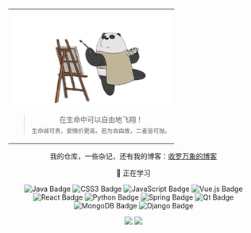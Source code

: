<div align="center" >
  <table align="center" style="table-layout: auto; width: 100%;">
      <tr>
          <td>
              <div align="center">
                  <p align="center">
                      <a href="images/shit-bear.png"><img alt="[Free](images/shit-bear.png)" src="images/shit-bear.png" width="320" height="100%" title="Free"></a>
                  </p>
                  <p></p>
                  <blockquote>
                    <p>在生命中可以自由地飞翔！<br><sub>生命诚可贵，爱情价更高。若为自由故，二者皆可抛。</sub></p>
                  </blockquote>
              </div>
          </td>
      </tr>
  </table>


我的仓库，一些杂记，还有我的博客：[收罗万象的博客](www.z-note.top)

💪 正在学习

![Java Badge](https://img.shields.io/badge/Java-E34F26?logo=springboot&logoColor=fff&style=flat)
![CSS3 Badge](https://img.shields.io/badge/CSS3-1572B6?logo=css3&logoColor=fff&style=flat)
![JavaScript Badge](https://img.shields.io/badge/JavaScript-F7DF1E?logo=javascript&logoColor=000&style=flat)
![Vue.js Badge](https://img.shields.io/badge/Vue.js-4FC08D?logo=vuedotjs&logoColor=fff&style=flat)
![React Badge](https://img.shields.io/badge/React-61DAFB?logo=react&logoColor=000&style=flat)
![Python Badge](https://img.shields.io/badge/Python-3776AB?logo=python&logoColor=fff&style=flat)
![Spring Badge](https://img.shields.io/badge/Spring-6DB33F?logo=spring&logoColor=fff&style=flat)
![Qt Badge](https://img.shields.io/badge/Qt-41CD52?logo=qt&logoColor=fff&style=flat)
![MongoDB Badge](https://img.shields.io/badge/MongoDB-47A248?logo=mongodb&logoColor=fff&style=flat)
![Django Badge](https://img.shields.io/badge/Django-092E20?logo=django&logoColor=fff&style=flat)

<!-- GitHub 数据统计 -->
<div align="center">
<img height="170px" src="https://github-readme-stats.vercel.app/api?username=U109" />
<img height="170px" src="https://github-readme-stats.vercel.app/api/top-langs/?username=U109&layout=compact&langs_count=8" />
</div>

</div>
